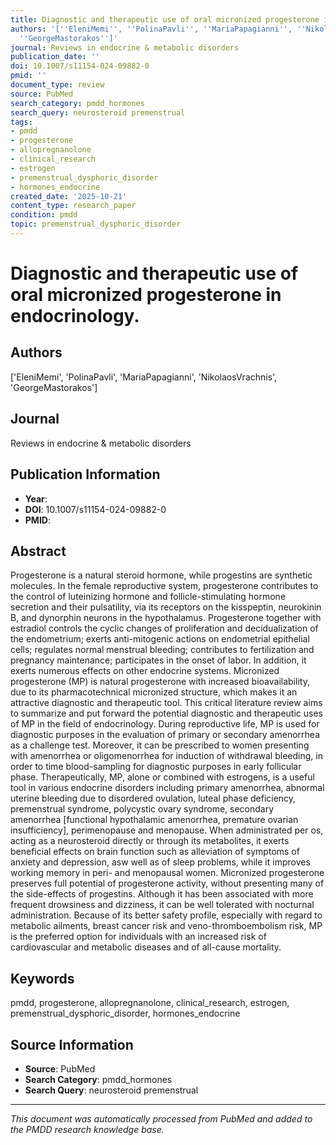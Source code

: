 ```yaml
---
title: Diagnostic and therapeutic use of oral micronized progesterone in endocrinology.
authors: '[''EleniMemi'', ''PolinaPavli'', ''MariaPapagianni'', ''NikolaosVrachnis'',
  ''GeorgeMastorakos'']'
journal: Reviews in endocrine & metabolic disorders
publication_date: ''
doi: 10.1007/s11154-024-09882-0
pmid: ''
document_type: review
source: PubMed
search_category: pmdd_hormones
search_query: neurosteroid premenstrual
tags:
- pmdd
- progesterone
- allopregnanolone
- clinical_research
- estrogen
- premenstrual_dysphoric_disorder
- hormones_endocrine
created_date: '2025-10-21'
content_type: research_paper
condition: pmdd
topic: premenstrual_dysphoric_disorder
---
```


# Diagnostic and therapeutic use of oral micronized progesterone in endocrinology.

## Authors
['EleniMemi', 'PolinaPavli', 'MariaPapagianni', 'NikolaosVrachnis', 'GeorgeMastorakos']

## Journal
Reviews in endocrine & metabolic disorders

## Publication Information
- **Year**: 
- **DOI**: 10.1007/s11154-024-09882-0
- **PMID**: 

## Abstract
Progesterone is a natural steroid hormone, while progestins are synthetic molecules. In the female reproductive system, progesterone contributes to the control of luteinizing hormone and follicle-stimulating hormone secretion and their pulsatility, via its receptors on the kisspeptin, neurokinin B, and dynorphin neurons in the hypothalamus. Progesterone together with estradiol controls the cyclic changes of proliferation and decidualization of the endometrium; exerts anti-mitogenic actions on endometrial epithelial cells; regulates normal menstrual bleeding; contributes to fertilization and pregnancy maintenance; participates in the onset of labor. In addition, it exerts numerous effects on other endocrine systems. Micronized progesterone (MP) is natural progesterone with increased bioavailability, due to its pharmacotechnical micronized structure, which makes it an attractive diagnostic and therapeutic tool. This critical literature review aims to summarize and put forward the potential diagnostic and therapeutic uses of MP in the field of endocrinology. During reproductive life, MP is used for diagnostic purposes in the evaluation of primary or secondary amenorrhea as a challenge test. Moreover, it can be prescribed to women presenting with amenorrhea or oligomenorrhea for induction of withdrawal bleeding, in order to time blood-sampling for diagnostic purposes in early follicular phase. Therapeutically, MP, alone or combined with estrogens, is a useful tool in various endocrine disorders including primary amenorrhea, abnormal uterine bleeding due to disordered ovulation, luteal phase deficiency, premenstrual syndrome, polycystic ovary syndrome, secondary amenorrhea [functional hypothalamic amenorrhea, premature ovarian insufficiency], perimenopause and menopause. When administrated per os, acting as a neurosteroid directly or through its metabolites, it exerts beneficial effects on brain function such as alleviation of symptoms of anxiety and depression, asw well as of sleep problems, while it improves working memory in peri- and menopausal women. Micronized progesterone preserves full potential of progesterone activity, without presenting many of the side-effects of progestins. Although it has been associated with more frequent drowsiness and dizziness, it can be well tolerated with nocturnal administration. Because of its better safety profile, especially with regard to metabolic ailments, breast cancer risk and veno-thromboembolism risk, MP is the preferred option for individuals with an increased risk of cardiovascular and metabolic diseases and of all-cause mortality.

## Keywords
pmdd, progesterone, allopregnanolone, clinical_research, estrogen, premenstrual_dysphoric_disorder, hormones_endocrine

## Source Information
- **Source**: PubMed
- **Search Category**: pmdd_hormones
- **Search Query**: neurosteroid premenstrual

---
*This document was automatically processed from PubMed and added to the PMDD research knowledge base.*
